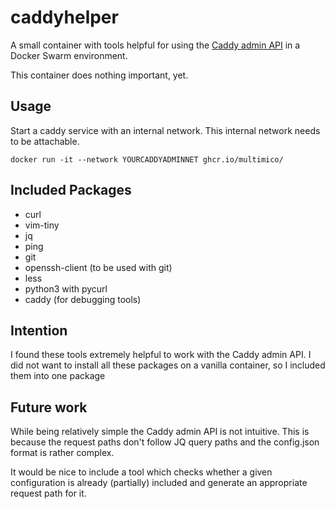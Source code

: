 # caddyhelper 

A small container with tools helpful for using the [Caddy admin API](https://caddyserver.com) in a Docker Swarm environment. 

This container does nothing important, yet.

## Usage

Start a caddy service with an internal network. This internal network needs to be attachable. 

```
docker run -it --network YOURCADDYADMINNET ghcr.io/multimico/
```

## Included Packages

- curl
- vim-tiny
- jq
- ping
- git
- openssh-client (to be used with git)
- less
- python3 with pycurl
- caddy (for debugging tools)

## Intention

I found these tools extremely helpful to work with the Caddy admin API. I did not want to install all these packages on a vanilla container, so I included them into one package

## Future work 

While being relatively simple the Caddy admin API is not intuitive. This is because the request paths don't follow JQ query paths and the config.json format is rather complex. 

It would be nice to include a tool which checks whether a given configuration is already (partially) included and generate an appropriate request path for it. 
